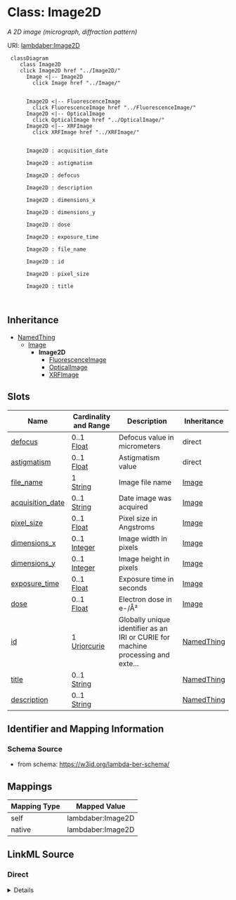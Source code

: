 

# Class: Image2D 


_A 2D image (micrograph, diffraction pattern)_





URI: [lambdaber:Image2D](https://w3id.org/lambda-ber-schema/Image2D)





```mermaid
 classDiagram
    class Image2D
    click Image2D href "../Image2D/"
      Image <|-- Image2D
        click Image href "../Image/"
      

      Image2D <|-- FluorescenceImage
        click FluorescenceImage href "../FluorescenceImage/"
      Image2D <|-- OpticalImage
        click OpticalImage href "../OpticalImage/"
      Image2D <|-- XRFImage
        click XRFImage href "../XRFImage/"
      

      Image2D : acquisition_date
        
      Image2D : astigmatism
        
      Image2D : defocus
        
      Image2D : description
        
      Image2D : dimensions_x
        
      Image2D : dimensions_y
        
      Image2D : dose
        
      Image2D : exposure_time
        
      Image2D : file_name
        
      Image2D : id
        
      Image2D : pixel_size
        
      Image2D : title
        
      
```





## Inheritance
* [NamedThing](NamedThing.md)
    * [Image](Image.md)
        * **Image2D**
            * [FluorescenceImage](FluorescenceImage.md)
            * [OpticalImage](OpticalImage.md)
            * [XRFImage](XRFImage.md)



## Slots

| Name | Cardinality and Range | Description | Inheritance |
| ---  | --- | --- | --- |
| [defocus](defocus.md) | 0..1 <br/> [Float](Float.md) | Defocus value in micrometers | direct |
| [astigmatism](astigmatism.md) | 0..1 <br/> [Float](Float.md) | Astigmatism value | direct |
| [file_name](file_name.md) | 1 <br/> [String](String.md) | Image file name | [Image](Image.md) |
| [acquisition_date](acquisition_date.md) | 0..1 <br/> [String](String.md) | Date image was acquired | [Image](Image.md) |
| [pixel_size](pixel_size.md) | 0..1 <br/> [Float](Float.md) | Pixel size in Angstroms | [Image](Image.md) |
| [dimensions_x](dimensions_x.md) | 0..1 <br/> [Integer](Integer.md) | Image width in pixels | [Image](Image.md) |
| [dimensions_y](dimensions_y.md) | 0..1 <br/> [Integer](Integer.md) | Image height in pixels | [Image](Image.md) |
| [exposure_time](exposure_time.md) | 0..1 <br/> [Float](Float.md) | Exposure time in seconds | [Image](Image.md) |
| [dose](dose.md) | 0..1 <br/> [Float](Float.md) | Electron dose in e-/Å² | [Image](Image.md) |
| [id](id.md) | 1 <br/> [Uriorcurie](Uriorcurie.md) | Globally unique identifier as an IRI or CURIE for machine processing and exte... | [NamedThing](NamedThing.md) |
| [title](title.md) | 0..1 <br/> [String](String.md) |  | [NamedThing](NamedThing.md) |
| [description](description.md) | 0..1 <br/> [String](String.md) |  | [NamedThing](NamedThing.md) |










## Identifier and Mapping Information






### Schema Source


* from schema: https://w3id.org/lambda-ber-schema/




## Mappings

| Mapping Type | Mapped Value |
| ---  | ---  |
| self | lambdaber:Image2D |
| native | lambdaber:Image2D |






## LinkML Source

<!-- TODO: investigate https://stackoverflow.com/questions/37606292/how-to-create-tabbed-code-blocks-in-mkdocs-or-sphinx -->

### Direct

<details>
```yaml
name: Image2D
description: A 2D image (micrograph, diffraction pattern)
from_schema: https://w3id.org/lambda-ber-schema/
is_a: Image
attributes:
  defocus:
    name: defocus
    description: Defocus value in micrometers
    from_schema: https://w3id.org/lambda-ber-schema/
    rank: 1000
    domain_of:
    - Image2D
    range: float
  astigmatism:
    name: astigmatism
    description: Astigmatism value
    from_schema: https://w3id.org/lambda-ber-schema/
    rank: 1000
    domain_of:
    - Image2D
    range: float

```
</details>

### Induced

<details>
```yaml
name: Image2D
description: A 2D image (micrograph, diffraction pattern)
from_schema: https://w3id.org/lambda-ber-schema/
is_a: Image
attributes:
  defocus:
    name: defocus
    description: Defocus value in micrometers
    from_schema: https://w3id.org/lambda-ber-schema/
    rank: 1000
    alias: defocus
    owner: Image2D
    domain_of:
    - Image2D
    range: float
  astigmatism:
    name: astigmatism
    description: Astigmatism value
    from_schema: https://w3id.org/lambda-ber-schema/
    rank: 1000
    alias: astigmatism
    owner: Image2D
    domain_of:
    - Image2D
    range: float
  file_name:
    name: file_name
    description: Image file name
    from_schema: https://w3id.org/lambda-ber-schema/
    alias: file_name
    owner: Image2D
    domain_of:
    - DataFile
    - Image
    range: string
    required: true
  acquisition_date:
    name: acquisition_date
    description: Date image was acquired
    from_schema: https://w3id.org/lambda-ber-schema/
    rank: 1000
    alias: acquisition_date
    owner: Image2D
    domain_of:
    - Image
    range: string
  pixel_size:
    name: pixel_size
    description: Pixel size in Angstroms
    from_schema: https://w3id.org/lambda-ber-schema/
    rank: 1000
    alias: pixel_size
    owner: Image2D
    domain_of:
    - Image
    range: float
  dimensions_x:
    name: dimensions_x
    description: Image width in pixels
    from_schema: https://w3id.org/lambda-ber-schema/
    rank: 1000
    alias: dimensions_x
    owner: Image2D
    domain_of:
    - Image
    range: integer
  dimensions_y:
    name: dimensions_y
    description: Image height in pixels
    from_schema: https://w3id.org/lambda-ber-schema/
    rank: 1000
    alias: dimensions_y
    owner: Image2D
    domain_of:
    - Image
    range: integer
  exposure_time:
    name: exposure_time
    description: Exposure time in seconds
    from_schema: https://w3id.org/lambda-ber-schema/
    rank: 1000
    alias: exposure_time
    owner: Image2D
    domain_of:
    - Image
    - ExperimentalConditions
    range: float
  dose:
    name: dose
    description: Electron dose in e-/Å²
    from_schema: https://w3id.org/lambda-ber-schema/
    rank: 1000
    alias: dose
    owner: Image2D
    domain_of:
    - Image
    range: float
  id:
    name: id
    description: Globally unique identifier as an IRI or CURIE for machine processing
      and external references. Used for linking data across systems and semantic web
      integration.
    from_schema: https://w3id.org/lambda-ber-schema/
    rank: 1000
    identifier: true
    alias: id
    owner: Image2D
    domain_of:
    - NamedThing
    range: uriorcurie
    required: true
  title:
    name: title
    from_schema: https://w3id.org/lambda-ber-schema/
    rank: 1000
    slot_uri: dcterms:title
    alias: title
    owner: Image2D
    domain_of:
    - NamedThing
    range: string
  description:
    name: description
    from_schema: https://w3id.org/lambda-ber-schema/
    rank: 1000
    alias: description
    owner: Image2D
    domain_of:
    - NamedThing
    - AttributeGroup
    range: string

```
</details>